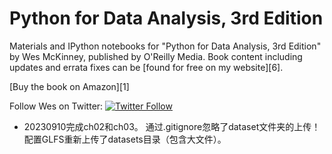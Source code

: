 # Python for Data Analysis, 3rd Edition

Materials and IPython notebooks for "Python for Data Analysis, 3rd
Edition" by Wes McKinney, published by O'Reilly Media. Book content
including updates and errata fixes can be [found for free on my
website][6].

[Buy the book on Amazon][1]

Follow Wes on Twitter: [![Twitter Follow](https://img.shields.io/twitter/follow/wesmckinn.svg?style=social&label=Follow)](https://twitter.com/wesmckinn)



+ 20230910完成ch02和ch03。
  通过.gitignore忽略了dataset文件夹的上传！
  配置GLFS重新上传了datasets目录（包含大文件）。
